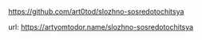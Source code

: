 https://github.com/art0tod/slozhno-sosredotochitsya

url: https://artyomtodor.name/slozhno-sosredotochitsya

